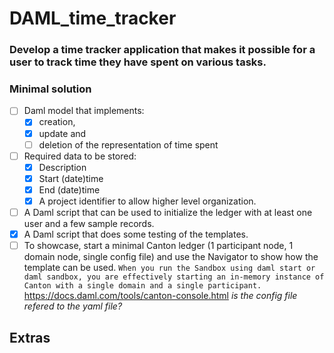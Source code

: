 # DAML_time_tracker

### Develop a time tracker application that makes it possible for a user to track time they have spent on various tasks.
 
### Minimal solution

- [ ] Daml model that implements:
    - [x] creation,
    - [x] update and
    - [ ] deletion of the representation of time spent
         
- [ ] Required data to be stored:
    - [x] Description
    - [x] Start (date)time
    - [x] End (date)time
    - [x] A project identifier to allow higher level organization.
      
- [ ] A Daml script that can be used to initialize the ledger with at least one user and a few sample records.
- [x] A Daml script that does some testing of the templates.
- [ ] To showcase, start a minimal Canton ledger (1 participant node, 1 domain node, single config file) and use the Navigator to show how the template can be used.
`When you run the Sandbox using daml start or daml sandbox, you are effectively starting an in-memory instance of Canton with a single domain and a single participant.`
https://docs.daml.com/tools/canton-console.html *is the config file refered to the yaml file?*

## Extras
           
         
      








